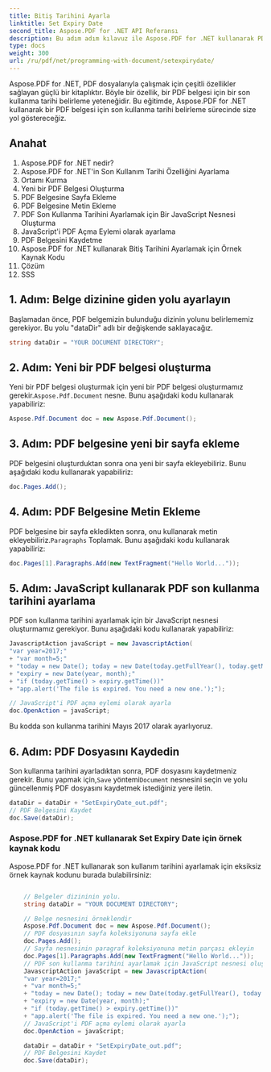```yaml
---
title: Bitiş Tarihini Ayarla
linktitle: Set Expiry Date
second_title: Aspose.PDF for .NET API Referansı
description: Bu adım adım kılavuz ile Aspose.PDF for .NET kullanarak PDF belgelerinde son kullanma tarihini nasıl belirleyeceğinizi öğrenin.
type: docs
weight: 300
url: /ru/pdf/net/programming-with-document/setexpirydate/
---
```

Aspose.PDF for .NET, PDF dosyalarıyla çalışmak için çeşitli özellikler sağlayan güçlü bir kitaplıktır. Böyle bir özellik, bir PDF belgesi için bir son kullanma tarihi belirleme yeteneğidir. Bu eğitimde, Aspose.PDF for .NET kullanarak bir PDF belgesi için son kullanma tarihi belirleme sürecinde size yol göstereceğiz. 

## Anahat
1. Aspose.PDF for .NET nedir?
2. Aspose.PDF for .NET'in Son Kullanım Tarihi Özelliğini Ayarlama
3. Ortamı Kurma
4. Yeni bir PDF Belgesi Oluşturma
5. PDF Belgesine Sayfa Ekleme
6. PDF Belgesine Metin Ekleme
7. PDF Son Kullanma Tarihini Ayarlamak için Bir JavaScript Nesnesi Oluşturma
8. JavaScript'i PDF Açma Eylemi olarak ayarlama
9. PDF Belgesini Kaydetme
10. Aspose.PDF for .NET kullanarak Bitiş Tarihini Ayarlamak için Örnek Kaynak Kodu
11. Çözüm
12. SSS

## 1. Adım: Belge dizinine giden yolu ayarlayın

Başlamadan önce, PDF belgemizin bulunduğu dizinin yolunu belirlememiz gerekiyor. Bu yolu "dataDir" adlı bir değişkende saklayacağız.

```csharp
string dataDir = "YOUR DOCUMENT DIRECTORY";
```

## 2. Adım: Yeni bir PDF belgesi oluşturma

 Yeni bir PDF belgesi oluşturmak için yeni bir PDF belgesi oluşturmamız gerekir.`Aspose.Pdf.Document` nesne. Bunu aşağıdaki kodu kullanarak yapabiliriz:

```csharp
Aspose.Pdf.Document doc = new Aspose.Pdf.Document();
```

## 3. Adım: PDF belgesine yeni bir sayfa ekleme

PDF belgesini oluşturduktan sonra ona yeni bir sayfa ekleyebiliriz. Bunu aşağıdaki kodu kullanarak yapabiliriz:

```csharp
doc.Pages.Add();
```

## 4. Adım: PDF Belgesine Metin Ekleme

 PDF belgesine bir sayfa ekledikten sonra, onu kullanarak metin ekleyebiliriz.`Paragraphs` Toplamak. Bunu aşağıdaki kodu kullanarak yapabiliriz:

```csharp
doc.Pages[1].Paragraphs.Add(new TextFragment("Hello World..."));
```

## 5. Adım: JavaScript kullanarak PDF son kullanma tarihini ayarlama

PDF son kullanma tarihini ayarlamak için bir JavaScript nesnesi oluşturmamız gerekiyor. Bunu aşağıdaki kodu kullanarak yapabiliriz:

```csharp
JavascriptAction javaScript = new JavascriptAction(
"var year=2017;"
+ "var month=5;"
+ "today = new Date(); today = new Date(today.getFullYear(), today.getMonth());"
+ "expiry = new Date(year, month);"
+ "if (today.getTime() > expiry.getTime())"
+ "app.alert('The file is expired. You need a new one.');");

// JavaScript'i PDF açma eylemi olarak ayarla
doc.OpenAction = javaScript;
```

Bu kodda son kullanma tarihini Mayıs 2017 olarak ayarlıyoruz.

## 6. Adım: PDF Dosyasını Kaydedin

 Son kullanma tarihini ayarladıktan sonra, PDF dosyasını kaydetmeniz gerekir. Bunu yapmak için,`Save` yöntemi`Document` nesnesini seçin ve yolu güncellenmiş PDF dosyasını kaydetmek istediğiniz yere iletin.

```csharp
dataDir = dataDir + "SetExpiryDate_out.pdf";
// PDF Belgesini Kaydet
doc.Save(dataDir);
```

### Aspose.PDF for .NET kullanarak Set Expiry Date için örnek kaynak kodu

Aspose.PDF for .NET kullanarak son kullanım tarihini ayarlamak için eksiksiz örnek kaynak kodunu burada bulabilirsiniz:

```csharp

	// Belgeler dizininin yolu.
	string dataDir = "YOUR DOCUMENT DIRECTORY";

	// Belge nesnesini örneklendir
	Aspose.Pdf.Document doc = new Aspose.Pdf.Document();
	// PDF dosyasının sayfa koleksiyonuna sayfa ekle
	doc.Pages.Add();
	// Sayfa nesnesinin paragraf koleksiyonuna metin parçası ekleyin
	doc.Pages[1].Paragraphs.Add(new TextFragment("Hello World..."));
	// PDF son kullanma tarihini ayarlamak için JavaScript nesnesi oluşturun
	JavascriptAction javaScript = new JavascriptAction(
	"var year=2017;"
	+ "var month=5;"
	+ "today = new Date(); today = new Date(today.getFullYear(), today.getMonth());"
	+ "expiry = new Date(year, month);"
	+ "if (today.getTime() > expiry.getTime())"
	+ "app.alert('The file is expired. You need a new one.');");
	// JavaScript'i PDF açma eylemi olarak ayarla
	doc.OpenAction = javaScript;

	dataDir = dataDir + "SetExpiryDate_out.pdf";
	// PDF Belgesini Kaydet
	doc.Save(dataDir);
	
```
